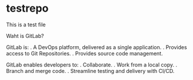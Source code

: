 # testrepo
This is a test file

Waht is GitLab?

GitLab is:
 . A DevOps platform, delivered as a single application.
 . Provides access to Git Repositories.
 . Provides source code management.

GitLab enables developers to:
 . Collaborate.
 . Work from a local copy.
 . Branch and merge code.
 . Streamline testing and delivery with CI/CD.
